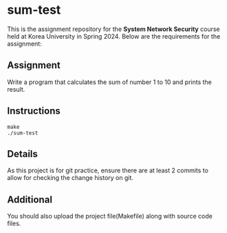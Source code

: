 # sum-test
This is the assignment repository for the **System Network Security** course held at Korea University in Spring 2024. Below are the requirements for the assignment:

## Assignment
Write a program that calculates the sum of number 1 to 10 and prints the result.

## Instructions
```
make
./sum-test
```

## Details
As this project is for git practice, ensure there are at least 2 commits to allow for checking the change history on git. 

## Additional
You should also upload the project file(Makefile) along with source code files.
